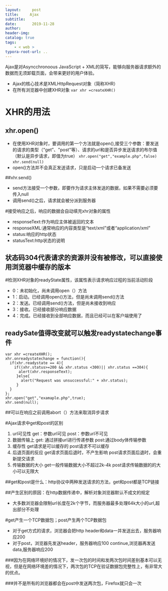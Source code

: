 ```yaml
---
layout:     post
title:     Ajax
subtitle:  
date:       2019-11-28
author:     
header-img: 
catalog: true
tags:
    - < web >
typora-root-url: ..
---
```


Ajax是对Asyncchronoous JavaScript + XML的简写，能够向服务器请求额外的数据而无须卸载页面，会带来更好的用户体验。
+ Ajax的核心技术是XMLHttpRequest对象（简称XHR）
+ 在所有浏览器中创建XHR对象
`var xhr =createXHR()`
# XHR的用法
## xhr.open()
+ 在使用XHR对象时，要调用的第一个方法就是open(),接受三个参数：要发送的请求的类型（“get”、"post"等）、请求的url和是否异步发送请求的布尔值（默认是异步请求，即值为true）
`xhr.open("get","example.php",false)`
`xhr.send(null)`
+ open()方法并不会真正发送请求，只是启动一个请求已备发送

##xhr.send()
* send方法接受一个参数，即要作为请求主体发送的数据，如果不需要必须要传入null
* 调用send()之后，请求就会被分派到服务器

#接受响应之后，响应的数据会自动填充xhr对象的属性
* responseText:作为响应主体被返回的文本
* responseXML:通常响应的内容类型是“text/xml”或者“application/xml”
* status:响应的http状态
* statusText:http状态的说明

##  状态码304代表请求的资源并没有被修改，可以直接使用浏览器中缓存的版本

#检测XHR对象的readyState属性，该属性表示请求响应过程的当前活动阶段
* 0：未初始化，尚未调用open（）方法
* 1：启动。已经调用open()方法，但是尚未调用send()方法
* 2：发送。已经调用send()方法，但是尚未接收到响应
* 3：接收。已经接收部分响应数据
* 4：完成。已经接收到全部响应数据，而且已经可以在客户端使用了

## readySate值得改变就可以触发readystatechange事件
```
var xhr =createXHR();
xhr.onreadystatechange = function(){
  if(xhr.readystate == 4){
    if((xhr.status>=200 && xhr.status <300)|| xhr.status ==304){
      alert(xhr.responseText);
     }else{
       alert("Request was unsuccessful:" + xhr.status);
     }
  }
};
xhr.open("get","examaple.php",true);
xhr.send(null);
```
##可以在响应之前调用abort（）方法来取消异步请求

#Ajax请求中get和post的区别
1. url可见性
get：参数url可见
post：参数url不可见
2. 数据传输上
get: 通过拼接url进行传递参数
post:通过body体传输参数
3. 缓存性
get请求是可以缓存的
post请求不可以缓存
4. 后退页面的反应
get请求页面后退时，不产生影响
post请求页面后退时，会重新提交请求
5. 传输数据的大小
get一般传输数据大小不超过2k-4k
post请求传输数据的的大小可以无限大

##get和post是什么：http协议中两种发送请求的方法，get和post都是TCP链接

##产生区别的原因：在http数据传递中，解析对象浏览器默认不成文的规定
* 大多数浏览器会限制url长度在2k个字节，而服务器最多处理64k大小的url,超出部分不处理

#get产生一个TCP数据包；post产生两个TCP数据包
+ 对于get方式的请求，浏览器会把http header和data一并发送出去，服务器响应200
+ 对于post，浏览器先发送header，服务器响应100 continue,浏览器再发送data,服务器响应200 

###因为在网络环境好的情况下，发一次包的时间和发两次包时间差别基本可以无视，但是在网络环境差的情况下，两次包的TCP在验证数据包完整性上，有非常大的优点。

###并不是所有的浏览器都会在post中发送两次包，Firefox就只会一次
